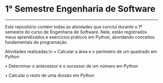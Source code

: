 # 1° Semestre Engenharia de Software
----------------------------------------------------
Este repositório contém todas as atividades que concluí durante o 1º semestre do curso de Engenharia de Software. Nele, estão registrados meus aprendizados e exercícios práticos em Python, abordando conceitos fundamentais de programação.

Atividades realizadas:\n
•	Calcular a área e o perímetro de um quadrado em Python

•	Determinar o antecessor e o sucessor de um número em Python

•	Calcular o resto de uma divisão em Python


